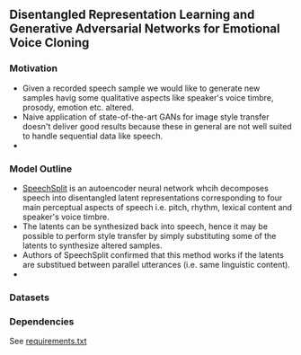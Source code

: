 ## Disentangled Representation Learning and Generative Adversarial Networks for Emotional Voice Cloning


### Motivation
* Given a recorded speech sample we would like to generate new samples havig some qualitative aspects like speaker's voice timbre, prosody, emotion etc. altered.
* Naive application of state-of-the-art GANs for image style transfer doesn't deliver good results because these in general are not well suited to handle sequential data like speech.
* 

### Model Outline
* [SpeechSplit](https://arxiv.org/abs/2004.11284) is an autoencoder neural network whcih decomposes speech into disentangled latent representations corresponding to four main perceptual aspects of speech i.e. pitch, rhythm, lexical content and speaker's voice timbre. 
* The latents can be synthesized back into speech, hence it may be possible to perform style transfer by simply substituting some of the latents to synthesize altered samples.
* Authors of SpeechSplit confirmed that this method works if the latents are substitued between parallel utterances (i.e. same linguistic content).
* 


### Datasets
### Dependencies
See [requirements.txt](requirements.txt)

<!---
## Training WaveGlow
Run the script below
```bash
python waveglow/train.py -c config.json
```
## Training SpeechSplit
Run the script below
```bash
python SpeechSplit/main.py
```
## Training VoiceGAN
Run the script below
```bash
python cvoicegan/main_wgan.py
```
## Training CodeGAN
Run the script below
```bash
python codegan/main_stargan.py
```
## Generate Samples
Run the script below
```bash
python utils/fake_cvoice_samples.py
```
Code mostly or entirely written by me includes
* codegan/*
* cvoicegan/*
* utils/*
* notebooks/*

Code that was in some part rewritten by me
* waveglow/mel2samp.py
* waveglow/inference.py
* waveglow/train.py
* SpeechSplit/make_metadata.py
* SpeechSplit/make_spect_f0.py

The remaining files in waveglow/ and SpeechSplit/ were not changed.

samples.tar.gz contains sample outputs from the model


Original Repos:
https://github.com/auspicious3000/SpeechSplit
https://github.com/NVIDIA/waveglow
https://github.com/yunjey/stargan (codegan/ and cvoicegan/ follow the general structure)
--->
